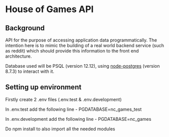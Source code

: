 # House of Games API

## Background

API for the purpose of accessing application data programmatically. The intention here is to mimic the building of a real world backend service (such as reddit) which should provide this information to the front end architecture.

Database used will be PSQL (version 12.12), using [node-postgres](https://node-postgres.com/) (version 8.7.3) to interact with it.

## Setting up environment

Firstly create 2 .env files (.env.test & .env.development)

In .env.test add the following line - PGDATABASE=nc_games_test

In .env.development add the following line - PGDATABASE=nc_games

Do npm install to also import all the needed modules
